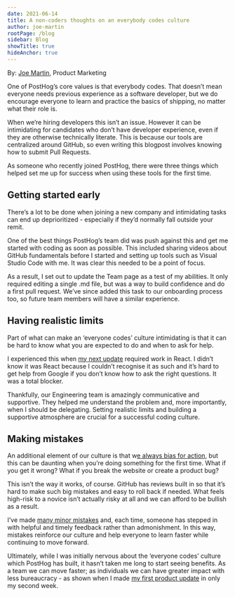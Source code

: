 ```yaml
---
date: 2021-06-14
title: A non-coders thoughts on an everybody codes culture
author: joe-martin
rootPage: /blog 
sidebar: Blog 
showTitle: true 
hideAnchor: true 
---
```

By: [Joe Martin](https://www.linkedin.com/in/joemartinwords/), Product Marketing

One of PostHog’s core values is that everybody codes. That doesn’t mean everyone needs previous experience as a software developer, but we do encourage everyone to learn and practice the basics of shipping, no matter what their role is. 

When we’re hiring developers this isn’t an issue. However it can be intimidating for candidates who don’t have developer experience, even if they are otherwise technically literate. This is because our tools are centralized around GitHub, so even writing this blogpost involves knowing how to submit Pull Requests. 

As someone who recently joined PostHog, there were three things which helped set me up for success when using these tools for the first time. 

## Getting started early
There’s a lot to be done when joining a new company and intimidating tasks can end up deprioritized - especially if they’d normally fall outside your remit. 

One of the best things PostHog’s team did was push against this and get me started with coding as soon as possible. This included sharing videos about GitHub fundamentals before I started and setting up tools such as Visual Studio Code with me. It was clear this needed to be a point of focus. 

As a result, I set out to update the Team page as a test of my abilities. It only required editing a single .md file, but was a way to build confidence and do a first pull request. We’ve since added this task to our onboarding process too, so future team members will have a similar experience.

## Having realistic limits
Part of what can make an ‘everyone codes’ culture intimidating is that it can be hard to know what you are expected to do and when to ask for help.

I experienced this when [my next update](https://github.com/PostHog/posthog.com/issues/1416#issuecomment-849687634) required work in React. I didn’t know it was React because I couldn’t recognise it as such and it’s hard to get help from Google if you don’t know how to ask the right questions. It was a total blocker. 

Thankfully, our Engineering team is amazingly communicative and supportive. They helped me understand the problem and, more importantly, when I should be delegating. Setting realistic limits and building a supportive atmosphere are crucial for a successful coding culture.

## Making mistakes
An additional element of our culture is that w[e always bias for action](https://posthog.com/handbook/company/culture), but this can be daunting when you’re doing something for the first time. What if you get it wrong? What if you break the website or create a product bug?

This isn’t the way it works, of course. GitHub has reviews built in so that it’s hard to make such big mistakes and easy to roll back if needed. What feels high-risk to a novice isn’t actually risky at all and we can afford to be bullish as a result. 

I’ve made [many minor mistakes](https://github.com/PostHog/posthog.com/pull/1475#issuecomment-860511537) and, each time, someone has stepped in with helpful and timely feedback rather than admonishment. In this way, mistakes reinforce our culture and help everyone to learn faster while continuing to move forward. 

Ultimately, while I was initially nervous about the ‘everyone codes’ culture which PostHog has built, it hasn’t taken me long to start seeing benefits. As a team we can move faster; as individuals we can have greater impact with less bureaucracy - as shown when I made [my first product update](https://github.com/PostHog/posthog/pull/4584) in only my second week. 
